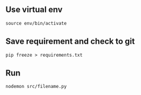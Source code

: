 ## Use virtual env

`source env/bin/activate`

## Save requirement and check to git

`pip freeze > requirements.txt`

## Run

`nodemon src/filename.py`
